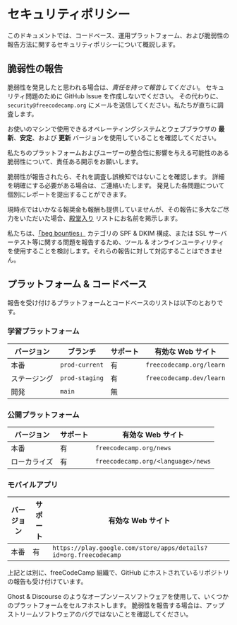 # セキュリティポリシー

このドキュメントでは、コードベース、運用プラットフォーム、および脆弱性の報告方法に関するセキュリティポリシーについて概説します。

## 脆弱性の報告

脆弱性を発見したと思われる場合は、_責任を持って報告してください_。 セキュリティ問題のために GitHub Issue を作成しないでください。 その代わりに、`security@freecodecamp.org` にメールを送信してください。私たちが直ちに調査します。

お使いのマシンで使用できるオペレーティングシステムとウェブブラウザの **最新**、**安定**、および **更新** バージョンを使用していることを確認してください。

私たちのプラットフォームおよびユーザーの整合性に影響を与える可能性のある脆弱性について、責任ある開示をお願いします。

脆弱性が報告されたら、それを調査し誤検知ではないことを確認します。 詳細を明確にする必要がある場合は、ご連絡いたします。 発見した各問題について個別にレポートを提出することができます。

現時点ではいかなる報奨金も報酬も提供していませんが、その報告に多大なご尽力をいただいた場合、[殿堂入り](https://contribute.freecodecamp.org/#/security-hall-of-fame) リストにお名前を掲示します。

私たちは、[「beg bounties」](https://www.troyhunt.com/beg-bounties/) カテゴリの SPF & DKIM 構成、または SSL サーバーテスト等に関する問題を報告するため、ツール & オンラインユーティリティを使用することを検討します。それらの報告に対して対応することはできません。

## プラットフォーム & コードベース

報告を受け付けるプラットフォームとコードベースのリストは以下のとおりです。

### 学習プラットフォーム

| バージョン  | ブランチ           | サポート | 有効な Web サイト              |
| ------ | -------------- | ---- | ------------------------ |
| 本番     | `prod-current` | 有    | `freecodecamp.org/learn` |
| ステージング | `prod-staging` | 有    | `freecodecamp.dev/learn` |
| 開発     | `main`         | 無    |                          |

### 公開プラットフォーム

| バージョン  | サポート | 有効な Web サイト                              |
| ------ | ---- | ---------------------------------------- |
| 本番     | 有    | `freecodecamp.org/news`                  |
| ローカライズ | 有    | `freecodecamp.org/<language>/news` |

### モバイルアプリ

| バージョン | サポート | 有効な Web サイト                                                      |
| ----- | ---- | ---------------------------------------------------------------- |
| 本番    | 有    | `https://play.google.com/store/apps/details?id=org.freecodecamp` |

上記とは別に、freeCodeCamp 組織で、GitHub にホストされているリポジトリの報告も受け付けています。

Ghost & Discourse のようなオープンソースソフトウェアを使用して、いくつかのプラットフォームをセルフホストします。 脆弱性を報告する場合は、アップストリームソフトウェアのバグではないことを確認してください。
